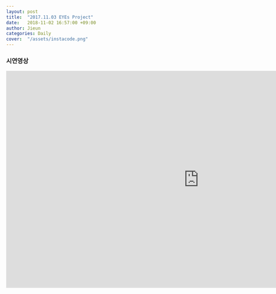 ```yaml
---
layout: post
title:  "2017.11.03 EYEs Project"
date:   2018-11-02 16:57:00 +09:00
author: Jieun
categories: Daily
cover:  "/assets/instacode.png"
---
```

### 시연영상


<iframe width="1044" height="587" src="https://youtu.be/iuisHTjsfdU" frameborder="0" allow="accelerometer; autoplay; encrypted-media; gyroscope; picture-in-picture" allowfullscreen></iframe>



<!--
삼성전자 면접 탈..
쓰다 써..
면접을 진행하면서 스스로 부족하다 인지해서였는지
결과는 생각보다 덤덤하게 받아들여졌다.
하지만 쓰린건 어쩔 수 없다ㅠ...
-->